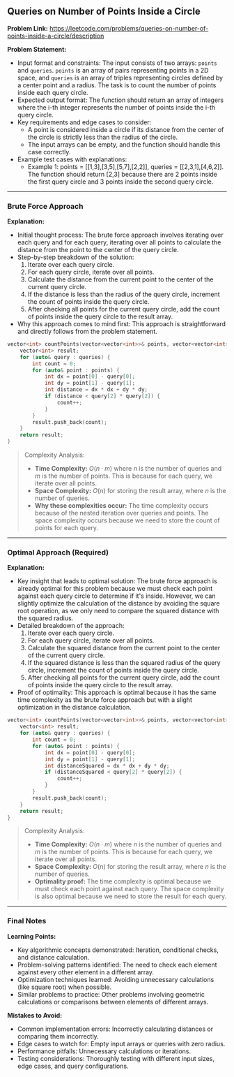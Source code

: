 ## Queries on Number of Points Inside a Circle

**Problem Link:** https://leetcode.com/problems/queries-on-number-of-points-inside-a-circle/description

**Problem Statement:**
- Input format and constraints: The input consists of two arrays: `points` and `queries`. `points` is an array of pairs representing points in a 2D space, and `queries` is an array of triples representing circles defined by a center point and a radius. The task is to count the number of points inside each query circle.
- Expected output format: The function should return an array of integers where the i-th integer represents the number of points inside the i-th query circle.
- Key requirements and edge cases to consider: 
  - A point is considered inside a circle if its distance from the center of the circle is strictly less than the radius of the circle.
  - The input arrays can be empty, and the function should handle this case correctly.
- Example test cases with explanations:
  - Example 1: points = [[1,3],[3,5],[5,7],[2,2]], queries = [[2,3,1],[4,6,2]]. The function should return [2,3] because there are 2 points inside the first query circle and 3 points inside the second query circle.

---

### Brute Force Approach

**Explanation:**
- Initial thought process: The brute force approach involves iterating over each query and for each query, iterating over all points to calculate the distance from the point to the center of the query circle.
- Step-by-step breakdown of the solution:
  1. Iterate over each query circle.
  2. For each query circle, iterate over all points.
  3. Calculate the distance from the current point to the center of the current query circle.
  4. If the distance is less than the radius of the query circle, increment the count of points inside the query circle.
  5. After checking all points for the current query circle, add the count of points inside the query circle to the result array.
- Why this approach comes to mind first: This approach is straightforward and directly follows from the problem statement.

```cpp
vector<int> countPoints(vector<vector<int>>& points, vector<vector<int>>& queries) {
    vector<int> result;
    for (auto& query : queries) {
        int count = 0;
        for (auto& point : points) {
            int dx = point[0] - query[0];
            int dy = point[1] - query[1];
            int distance = dx * dx + dy * dy;
            if (distance < query[2] * query[2]) {
                count++;
            }
        }
        result.push_back(count);
    }
    return result;
}
```

> Complexity Analysis:
> - **Time Complexity:** $O(n \cdot m)$ where $n$ is the number of queries and $m$ is the number of points. This is because for each query, we iterate over all points.
> - **Space Complexity:** $O(n)$ for storing the result array, where $n$ is the number of queries.
> - **Why these complexities occur:** The time complexity occurs because of the nested iteration over queries and points. The space complexity occurs because we need to store the count of points for each query.

---

### Optimal Approach (Required)

**Explanation:**
- Key insight that leads to optimal solution: The brute force approach is already optimal for this problem because we must check each point against each query circle to determine if it's inside. However, we can slightly optimize the calculation of the distance by avoiding the square root operation, as we only need to compare the squared distance with the squared radius.
- Detailed breakdown of the approach:
  1. Iterate over each query circle.
  2. For each query circle, iterate over all points.
  3. Calculate the squared distance from the current point to the center of the current query circle.
  4. If the squared distance is less than the squared radius of the query circle, increment the count of points inside the query circle.
  5. After checking all points for the current query circle, add the count of points inside the query circle to the result array.
- Proof of optimality: This approach is optimal because it has the same time complexity as the brute force approach but with a slight optimization in the distance calculation.

```cpp
vector<int> countPoints(vector<vector<int>>& points, vector<vector<int>>& queries) {
    vector<int> result;
    for (auto& query : queries) {
        int count = 0;
        for (auto& point : points) {
            int dx = point[0] - query[0];
            int dy = point[1] - query[1];
            int distanceSquared = dx * dx + dy * dy;
            if (distanceSquared < query[2] * query[2]) {
                count++;
            }
        }
        result.push_back(count);
    }
    return result;
}
```

> Complexity Analysis:
> - **Time Complexity:** $O(n \cdot m)$ where $n$ is the number of queries and $m$ is the number of points. This is because for each query, we iterate over all points.
> - **Space Complexity:** $O(n)$ for storing the result array, where $n$ is the number of queries.
> - **Optimality proof:** The time complexity is optimal because we must check each point against each query. The space complexity is also optimal because we need to store the result for each query.

---

### Final Notes

**Learning Points:**
- Key algorithmic concepts demonstrated: Iteration, conditional checks, and distance calculation.
- Problem-solving patterns identified: The need to check each element against every other element in a different array.
- Optimization techniques learned: Avoiding unnecessary calculations (like square root) when possible.
- Similar problems to practice: Other problems involving geometric calculations or comparisons between elements of different arrays.

**Mistakes to Avoid:**
- Common implementation errors: Incorrectly calculating distances or comparing them incorrectly.
- Edge cases to watch for: Empty input arrays or queries with zero radius.
- Performance pitfalls: Unnecessary calculations or iterations.
- Testing considerations: Thoroughly testing with different input sizes, edge cases, and query configurations.